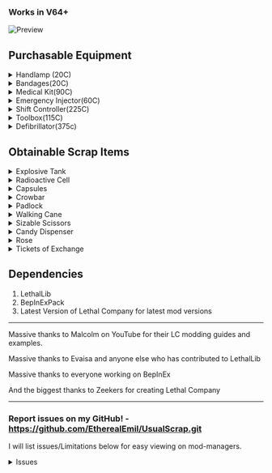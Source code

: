 ### Works in V64+

![Preview](https://i.imgur.com/LOazRR9.png)

## Purchasable Equipment
<details>
<summary>Handlamp (20C)</summary>

Costs 25 credits, Weighs 5

Compared to vanilla flashlights...

PROS

- The lamp lights up the area around the holder in a radius that is larger than a baby flashlight's light reaches but not as large as a pro-flashlight reaches in one direction.

- The lamp has a noticeably larger battery capacity than the pro-flashlight (It's battery can last almost the entire day when left on constantly).

CONS 

- The light produced by the lamp isn't as clear at long ranges as the pro-flashlight.

- The lamp's light is pretty bright if used in fog, gas, smoke, dust storms, etc..

Mod Issue - Mods messing with global lighting can drastically affect the Hand Lamp making it basically unusable. Haven't found a universal way to fix this issue unfortunately.

</details>

<details>
<summary>Bandages(20C)</summary>

Costs 20 credits, Weighs 1

Bandages are a 3 use consumable item that heals 20 health per use.

Compared to the Medical Kit, Bandages heal 60 health instantly, weighs less, and are cheap and disposable.

</details>

<details>
<summary>Medical Kit(90C)</summary>

Costs 90 credits, Weighs 3

The Medical Kit heals the user overtime when used. It has a limited amount of health it can heal at once (240) but will replenish its availbe health overtime.

Compared to Bandages, the Medical Kit can heal 2x the health (120) Bandages can heal (60) and can heal infinitely when given time to replenish.

</details>

<details>
<summary>Emergency Injector(60C)</summary>

Costs 60 credits, Weighs 1

When used, the Emergency Injector gives you a speed boost, boosts your sprint meter capacity, refills your stamina, and gives you a jump boost.

- The effect lasts for 1 minute. After 1 minute you will receive a severe slowness debuff and your stamina will be drained.
- If another injector is used while you already have the effect you will quickly take damage and the effect will not stack or be reapplied.

</details>


<details>
<summary>Shift Controller(225C)</summary>

Costs 225 credits, Weighs 4

The Shift Controller is a portable teleporter that saves your coordinates and can then teleport you back there as long as it has battery.

- The Shift Controller's saved coordinates are set when used the first time, the second use will teleport you back at the cost of some of its battery.
- The Shift Controller consumes battery slowly after your coordinates have been set.
- The saved coordinates are wiped when the controller is recharged.

Shift controller connectivity mechanic:
 - The Shift Controller's connectivity is based on how far you are from the saved location, the farther you are the lower the connectivity. With full connectivity the controller works as expected but when connectivity starts to lower the controller will begin to experience glitches. Glitches will wipe your saved location and prevent you from using the controller for a short time.

</details>


<details>
<summary>Toolbox(115C)</summary>

Costs 115 credits, Weighs 5

The Tool Box can be used to dismantle landmines and turrets and will produce scrap when done successfully.

- To dismantle a trap, look at it, press and hold the Left Click button, and listen for the sound effect playing, the sound means it's working. It is a bit wonky when crouching, when around weird geometry, or when the vanilla traps are changed (like bigger landmines).
- Landmines produce 1 piece of scrap and take 6 seconds to dismantle.
- Turrets produce 2-3 pieces of scrap and take 12 seconds to dismantle.

</details>

<details>
<summary>Defibrillator(375c)</summary>

Costs 375 credits, Weighs 3

The defibrillator uses power to revive up to 3 deceased employees.

- The defibrillator has a charge meter (Not related to power) on the side of it. The charge meter indicate how long you've held down the use button and it must be fully charged to revive a player.
- When the charge meter is full but you continue to hold the use button you can be ready to revive at a moments notice but keep in mind that the items power is constantly drained when charging.
- A power cost is used when you release the use button at full charge regardless of if a player was revived or not.

- Currently I've made players cut in half (butler, sizable scissors) impossible to revive. I may make more death types perma death or may just remove this, we shall see.

</details>

## Obtainable Scrap Items

<details>
<summary>Explosive Tank</summary>

High value, Weighs 32, Spawns anywhere rarely

Once the explosive tank is picked up, an internal timer will begin counting down to 0 which will then cause the tank to explode. The only way to deactivate the timer is by bringing the tank back to your ship safely.

- The internal timer can be any time around 3 minutes, better get moving!
- Hitting the tank with a melee weapon will cause it to explode. immediately.
- Each time the tank is dropped, its remaining time will be reduced by a percentage; On the third drop, the Tank will explode immediately.
- After being brought to the ship the Tank will be in a inactive state, stopping the timer. In the inactive state, Hitting it will still cause it to explode and it can be reactivated by dropping it a few times (Dropping it only causes a explosion while it is active).

Tips for survival - Take it first or take it last and know the way back to the ship, the last thing you want to do while carrying the tank is waste time being lost or wandering.

</details>

<details>
<summary>Radioactive Cell</summary>

High value, Weighs 18, Spawns anywhere rarely

The Radioactive Cell produces a sickly green light in a radius around it infinitely. When the cell is held, the holder will regularly take damage until they drop it or perish.

- The Cell inflicts ramping damage on a rough curve going from 5 to 20.

Tips for survival - The damage ramps based on how long you hold it continuously so just drop it to reset the damage ramp to take minimum damage, sometimes it's just safer to leave it behind.

</details>

<details>
<summary>Capsules</summary>

High value, Weighs 16, Spawns anywhere rarely

Capsules are a new item that have different effect depending on the game states like whether it's day or night find them and discover what they do!

Next update I'll reveal what they all do.

</details>


<details>
<summary>Crowbar</summary>

Average value, Weighs 6.5, Spawns anywhere uncommonly

The Crowbar is a melee weapon that does normal damage but can open locked and unlocked doors by hitting them.

</details>

<details>
<summary>Padlock</summary>

Low Value, Weighs 1, Spawns anywhere uncommonly

The Padlock locks doors open or closed, nothing more.

</details>

<details>
<summary>Walking Cane</summary>

High value, Weighs 1, Spawns on S and above difficulty moons rarely

Increases your movement speed when held.

</details>

<details>
<summary>Sizable Scissors</summary>

High Value, Weighs 16, Spawns on S and above difficulty moons rarely

Sizable Scissors are a two handed scrap item that randomly damages it's holder only if they are sprinting.

- Every second or two while running a 4 sided dice is rolled that will deal 30 damage if a 1 is rolled.
</details>

<details>

<summary>Candy Dispenser</summary>

Average value, Weighs 12, Spawns on S and above difficulty moons rarely

The Candy Dispenser is a melee weapon that does 2x damage and will rarely drop a piece of candy when swinging it (1/25 chance each swing).

- The candy dropped by the dispenser is worth 10 (It looks blank on clients but is still worth ten, I will fix this eventually) and can be eaten to heal you while also giving you a very minor speed boost.
- The candy dispenser dropping candy is disabled in orbit and on moons that have no time cycle like the company building.

</details>

<details>

<summary>Rose</summary>

Average value, Weighs 1, Spawns on S and above difficulty moons rarely

The rose damages you a little when picked up or equipped.

- You will recieve a small slowness debuff everytime it damages you.

</details>

<details>

<summary>Tickets of Exchange</summary>

Low value/High Value, Weighs 1, Spawns on S and above difficulty moons

The Regular Ticket of Exchange is a common low value item that can be used ONCE to transform any item into a gift box, essentially exchanging it for something else.

The Golden Ticket of Exchange is extremely rare and high value item that does the same thing it predecessor does but will make FIVE gift boxs instead of one.

</details>

## Dependencies
1. LethalLib 
2. BepInExPack
3. Latest Version of Lethal Company for latest mod versions
---

Massive thanks to Malcolm on YouTube for their LC modding guides and examples.

Massive thanks to Evaisa and anyone else who has contributed to LethalLib

Massive thanks to everyone working on BepInEx

And the biggest thanks to Zeekers for creating Lethal Company

---

### Report issues on my GitHub! - https://github.com/EtherealEmil/UsualScrap.git
 I will list issues/Limitations below for easy viewing on mod-managers.

<details>
<summary>Issues</summary>

- Mods that mess with the world lighting can make some of the items insanely bright. I'll try to account for it when choosing the item effects but I can't fix it.

</details>

